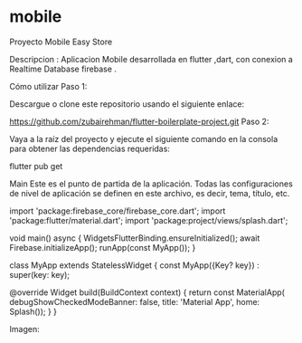 # mobile

Proyecto Mobile Easy Store

Descripcion :  Aplicacion Mobile desarrollada en flutter ,dart, con conexion a Realtime Database
 firebase .

Cómo utilizar
Paso 1:

Descargue o clone este repositorio usando el siguiente enlace:

https://github.com/zubairehman/flutter-boilerplate-project.git
Paso 2:

Vaya a la raíz del proyecto y ejecute el siguiente comando en la consola para obtener las dependencias requeridas:

flutter pub get 



Main
Este es el punto de partida de la aplicación. Todas las configuraciones de nivel de aplicación se definen en este archivo, es decir, tema,  título,  etc.

import 'package:firebase_core/firebase_core.dart';
import 'package:flutter/material.dart';
import 'package:project/views/splash.dart';

void main() async {
  WidgetsFlutterBinding.ensureInitialized();
  await Firebase.initializeApp();
  runApp(const MyApp());
}

class MyApp extends StatelessWidget {
  const MyApp({Key? key}) : super(key: key);

  @override
  Widget build(BuildContext context) {
    return const MaterialApp(
        debugShowCheckedModeBanner: false,
        title: 'Material App',
        home: Splash());
  }
}

Imagen:






